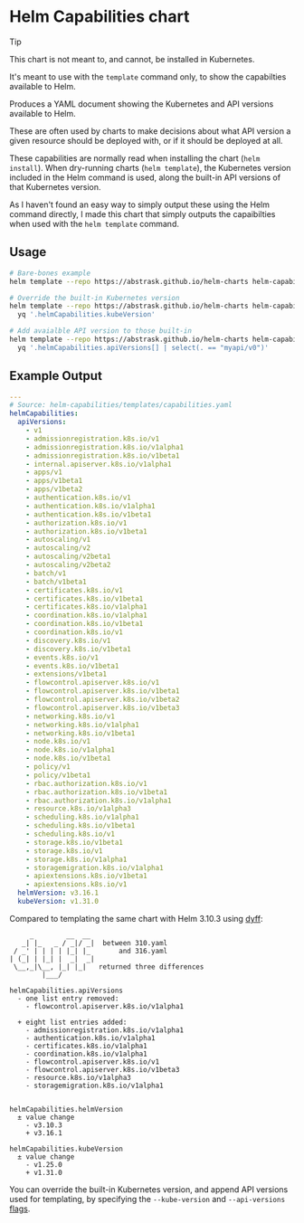 # Helm Capabilities chart

> [!TIP]
> This chart is not meant to, and cannot, be installed in Kubernetes.
>
> It's meant to use with the `template` command only, to show the capabilties available to Helm.

Produces a YAML document showing the Kubernetes and API versions available to Helm.

These are often used by charts to make decisions about what API version a given resource should be deployed with, or if it should be deployed at all.

These capabilities are normally read when installing the chart (`helm install`). When dry-running charts (`helm template`), the Kubernetes version included in the Helm command is used, along the built-in API versions of that Kubernetes version.

As I haven't found an easy way to simply output these using the Helm command directly, I made this chart that simply outputs the capaibilties when used with the `helm template` command.

## Usage

```bash
# Bare-bones example
helm template --repo https://abstrask.github.io/helm-charts helm-capabilities

# Override the built-in Kubernetes version
helm template --repo https://abstrask.github.io/helm-charts helm-capabilities --kube-version 1.20 | \
  yq '.helmCapabilities.kubeVersion'

# Add avaialble API version to those built-in
helm template --repo https://abstrask.github.io/helm-charts helm-capabilities --api-versions myapi/v0 | \
  yq '.helmCapabilities.apiVersions[] | select(. == "myapi/v0")'

```
## Example Output

```yaml
---
# Source: helm-capabilities/templates/capabilities.yaml
helmCapabilities:
  apiVersions:
    - v1
    - admissionregistration.k8s.io/v1
    - admissionregistration.k8s.io/v1alpha1
    - admissionregistration.k8s.io/v1beta1
    - internal.apiserver.k8s.io/v1alpha1
    - apps/v1
    - apps/v1beta1
    - apps/v1beta2
    - authentication.k8s.io/v1
    - authentication.k8s.io/v1alpha1
    - authentication.k8s.io/v1beta1
    - authorization.k8s.io/v1
    - authorization.k8s.io/v1beta1
    - autoscaling/v1
    - autoscaling/v2
    - autoscaling/v2beta1
    - autoscaling/v2beta2
    - batch/v1
    - batch/v1beta1
    - certificates.k8s.io/v1
    - certificates.k8s.io/v1beta1
    - certificates.k8s.io/v1alpha1
    - coordination.k8s.io/v1alpha1
    - coordination.k8s.io/v1beta1
    - coordination.k8s.io/v1
    - discovery.k8s.io/v1
    - discovery.k8s.io/v1beta1
    - events.k8s.io/v1
    - events.k8s.io/v1beta1
    - extensions/v1beta1
    - flowcontrol.apiserver.k8s.io/v1
    - flowcontrol.apiserver.k8s.io/v1beta1
    - flowcontrol.apiserver.k8s.io/v1beta2
    - flowcontrol.apiserver.k8s.io/v1beta3
    - networking.k8s.io/v1
    - networking.k8s.io/v1alpha1
    - networking.k8s.io/v1beta1
    - node.k8s.io/v1
    - node.k8s.io/v1alpha1
    - node.k8s.io/v1beta1
    - policy/v1
    - policy/v1beta1
    - rbac.authorization.k8s.io/v1
    - rbac.authorization.k8s.io/v1beta1
    - rbac.authorization.k8s.io/v1alpha1
    - resource.k8s.io/v1alpha3
    - scheduling.k8s.io/v1alpha1
    - scheduling.k8s.io/v1beta1
    - scheduling.k8s.io/v1
    - storage.k8s.io/v1beta1
    - storage.k8s.io/v1
    - storage.k8s.io/v1alpha1
    - storagemigration.k8s.io/v1alpha1
    - apiextensions.k8s.io/v1beta1
    - apiextensions.k8s.io/v1
  helmVersion: v3.16.1
  kubeVersion: v1.31.0
```

Compared to templating the same chart with Helm 3.10.3 using [dyff](https://github.com/homeport/dyff):

```plain
     _        __  __
   _| |_   _ / _|/ _|  between 310.yaml
 / _' | | | | |_| |_       and 316.yaml
| (_| | |_| |  _|  _|
 \__,_|\__, |_| |_|   returned three differences
        |___/

helmCapabilities.apiVersions
  - one list entry removed:
    - flowcontrol.apiserver.k8s.io/v1alpha1

  + eight list entries added:
    - admissionregistration.k8s.io/v1alpha1
    - authentication.k8s.io/v1alpha1
    - certificates.k8s.io/v1alpha1
    - coordination.k8s.io/v1alpha1
    - flowcontrol.apiserver.k8s.io/v1
    - flowcontrol.apiserver.k8s.io/v1beta3
    - resource.k8s.io/v1alpha3
    - storagemigration.k8s.io/v1alpha1


helmCapabilities.helmVersion
  ± value change
    - v3.10.3
    + v3.16.1

helmCapabilities.kubeVersion
  ± value change
    - v1.25.0
    + v1.31.0
```

You can override the built-in Kubernetes version, and append API versions used for templating, by specifying the `--kube-version` and `--api-versions` [flags](https://helm.sh/docs/helm/helm_template/).
